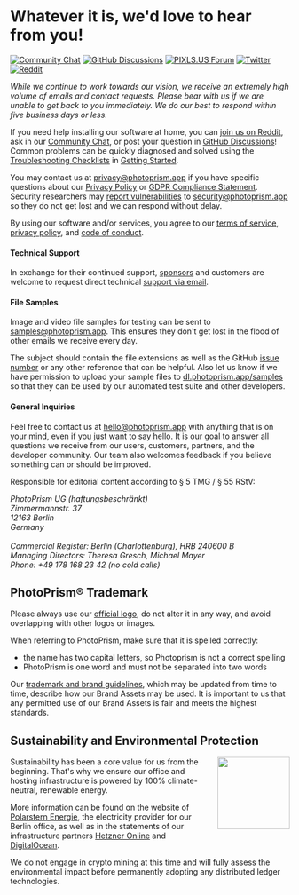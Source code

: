 # Whatever it is, we'd love to hear from you!

[![Community Chat](https://dl.photoprism.app/img/badges/badge-chat-on-gitter.svg)][chat]
[![GitHub Discussions](https://dl.photoprism.app/img/badges/badge-ask-on-github.svg)][ask]
[![PIXLS.US Forum](https://dl.photoprism.app/img/badges/badge-pixls-us.svg)][pixls]
[![Twitter](https://dl.photoprism.app/img/badges/badge-twitter.svg)][twitter]
[![Reddit](https://dl.photoprism.app/img/badges/badge-reddit.svg)][reddit]

*While we continue to work towards our vision, we receive an extremely high volume of emails and contact requests. Please bear with us if we are unable to get back to you immediately. We do our best to respond within five business days or less.*

If you need help installing our software at home, you can [join us on Reddit](https://link.photoprism.app/reddit), ask in our [Community Chat](https://link.photoprism.app/chat), or post your question in [GitHub Discussions](https://link.photoprism.app/discussions)! Common problems can be quickly diagnosed and solved using the [Troubleshooting Checklists](https://docs.photoprism.app/getting-started/troubleshooting/) in [Getting Started](https://docs.photoprism.app/getting-started/).

You may contact us at [privacy@photoprism.app](mailto:privacy@photoprism.app) if you have specific questions about our [Privacy Policy](https://photoprism.app/privacy) or [GDPR Compliance Statement](https://photoprism.app/privacy/gdpr).
Security researchers may [report vulnerabilities](https://photoprism.app/security-policy) to [security@photoprism.app](mailto:security@photoprism.app) so they do not get lost and we can respond without delay.

By using our software and/or services, you agree to our [terms of service](https://photoprism.app/terms), [privacy policy](https://photoprism.app/privacy), and [code of conduct](https://photoprism.app/code-of-conduct).

#### Technical Support ####

In exchange for their continued support, [sponsors](funding.md) and customers are welcome to request direct technical [support via email](mailto:sponsors@photoprism.app).

#### File Samples ####

Image and video file samples for testing can be sent to [samples@photoprism.app](mailto:samples@photoprism.app). This ensures they don't get lost in the flood of other emails we receive every day.

The subject should contain the file extensions as well as the GitHub [issue number](https://github.com/photoprism/photoprism/issues) or any other reference that can be helpful. Also let us know if we have permission to upload your sample files to [dl.photoprism.app/samples](https://dl.photoprism.app/samples/) so that they can be used by our automated test suite and other developers.

#### General Inquiries ####

Feel free to contact us at [hello@photoprism.app](mailto:hello@photoprism.app) with anything that is on your mind, even if you just want to say hello. It is our goal to answer all questions we receive from our users, customers, partners, and the developer community. Our team also welcomes feedback if you believe something can or should be improved.

Responsible for editorial content according to § 5 TMG / § 55 RStV:

<address>
PhotoPrism UG (haftungsbeschränkt)<br>
Zimmermannstr. 37<br>
12163 Berlin<br>
Germany<br>
<br>
Commercial Register: Berlin (Charlottenburg), HRB 240600 B<br>
Managing Directors: Theresa Gresch, Michael Mayer<br>
Phone: +49 178 168 23 42 (no cold calls)
</address>

## PhotoPrism® Trademark ##

Please always use our [official logo](https://dl.photoprism.org/img/logo/logo.svg), do not alter it in any way,
and avoid overlapping with other logos or images.

When referring to PhotoPrism, make sure that it is spelled correctly:

* the name has two capital letters, so Photoprism is not a correct spelling
* PhotoPrism is one word and must not be separated into two words

Our [trademark and brand guidelines](https://photoprism.app/trademark), which may be updated from time to time,
describe how our Brand Assets may be used. It is important to us that any permitted use of our Brand Assets is
fair and meets the highest standards.

## Sustainability and Environmental Protection ##
<img src="https://dl.photoprism.app/img/badges/green-power.svg" width="130" style="padding: 0 0 30px 30px; float: right;">
Sustainability has been a core value for us from the beginning. That's why we ensure our office and hosting infrastructure is powered by 100% climate-neutral, renewable energy.

More information can be found on the website of [Polarstern Energie](https://link.photoprism.app/polarstern "100% certified renewable energy"), the electricity provider for our Berlin office, as well as in the statements of our infrastructure partners [Hetzner Online](https://link.photoprism.app/sustainability-hetzner "Backend Services") and [DigitalOcean](https://link.photoprism.app/sustainability-digitalocean "DNS and Cloud Hosting").

We do not engage in crypto mining at this time and will fully assess the environmental impact before permanently adopting any distributed ledger technologies.

[chat]: https://link.photoprism.app/chat
[ask]: https://link.photoprism.app/discussions
[reddit]: https://link.photoprism.app/reddit
[pixls]: https://link.photoprism.app/pixls-us
[twitter]: https://link.photoprism.app/twitter
